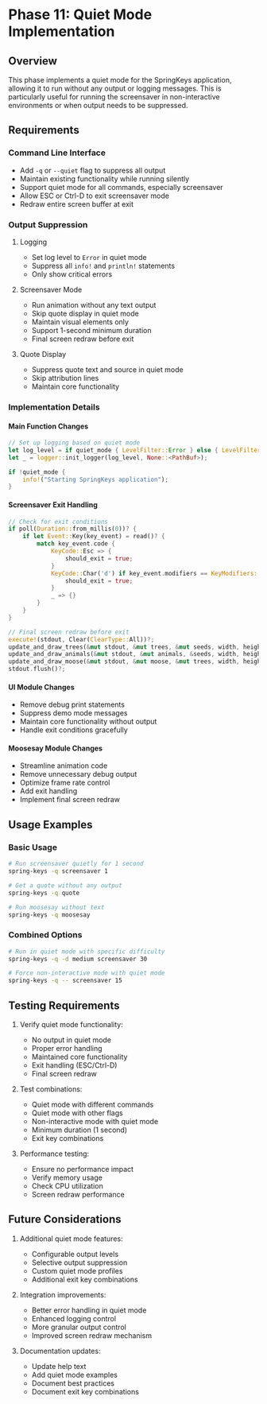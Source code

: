 # Phase 11: Quiet Mode Implementation

## Overview
This phase implements a quiet mode for the SpringKeys application, allowing it to run without any output or logging messages. This is particularly useful for running the screensaver in non-interactive environments or when output needs to be suppressed.

## Requirements

### Command Line Interface
- Add `-q` or `--quiet` flag to suppress all output
- Maintain existing functionality while running silently
- Support quiet mode for all commands, especially screensaver
- Allow ESC or Ctrl-D to exit screensaver mode
- Redraw entire screen buffer at exit

### Output Suppression
1. Logging
   - Set log level to `Error` in quiet mode
   - Suppress all `info!` and `println!` statements
   - Only show critical errors

2. Screensaver Mode
   - Run animation without any text output
   - Skip quote display in quiet mode
   - Maintain visual elements only
   - Support 1-second minimum duration
   - Final screen redraw before exit

3. Quote Display
   - Suppress quote text and source in quiet mode
   - Skip attribution lines
   - Maintain core functionality

### Implementation Details

#### Main Function Changes
```rust
// Set up logging based on quiet mode
let log_level = if quiet_mode { LevelFilter::Error } else { LevelFilter::Info };
let _ = logger::init_logger(log_level, None::<PathBuf>);

if !quiet_mode {
    info!("Starting SpringKeys application");
}
```

#### Screensaver Exit Handling
```rust
// Check for exit conditions
if poll(Duration::from_millis(0))? {
    if let Event::Key(key_event) = read()? {
        match key_event.code {
            KeyCode::Esc => {
                should_exit = true;
            }
            KeyCode::Char('d') if key_event.modifiers == KeyModifiers::CONTROL => {
                should_exit = true;
            }
            _ => {}
        }
    }
}

// Final screen redraw before exit
execute!(stdout, Clear(ClearType::All))?;
update_and_draw_trees(&mut stdout, &mut trees, &mut seeds, width, height)?;
update_and_draw_animals(&mut stdout, &mut animals, &seeds, width, height)?;
update_and_draw_moose(&mut stdout, &mut moose, &mut trees, width, height)?;
stdout.flush()?;
```

#### UI Module Changes
- Remove debug print statements
- Suppress demo mode messages
- Maintain core functionality without output
- Handle exit conditions gracefully

#### Moosesay Module Changes
- Streamline animation code
- Remove unnecessary debug output
- Optimize frame rate control
- Add exit handling
- Implement final screen redraw

## Usage Examples

### Basic Usage
```bash
# Run screensaver quietly for 1 second
spring-keys -q screensaver 1

# Get a quote without any output
spring-keys -q quote

# Run moosesay without text
spring-keys -q moosesay
```

### Combined Options
```bash
# Run in quiet mode with specific difficulty
spring-keys -q -d medium screensaver 30

# Force non-interactive mode with quiet mode
spring-keys -q -- screensaver 15
```

## Testing Requirements

1. Verify quiet mode functionality:
   - No output in quiet mode
   - Proper error handling
   - Maintained core functionality
   - Exit handling (ESC/Ctrl-D)
   - Final screen redraw

2. Test combinations:
   - Quiet mode with different commands
   - Quiet mode with other flags
   - Non-interactive mode with quiet mode
   - Minimum duration (1 second)
   - Exit key combinations

3. Performance testing:
   - Ensure no performance impact
   - Verify memory usage
   - Check CPU utilization
   - Screen redraw performance

## Future Considerations

1. Additional quiet mode features:
   - Configurable output levels
   - Selective output suppression
   - Custom quiet mode profiles
   - Additional exit key combinations

2. Integration improvements:
   - Better error handling in quiet mode
   - Enhanced logging control
   - More granular output control
   - Improved screen redraw mechanism

3. Documentation updates:
   - Update help text
   - Add quiet mode examples
   - Document best practices
   - Document exit key combinations 